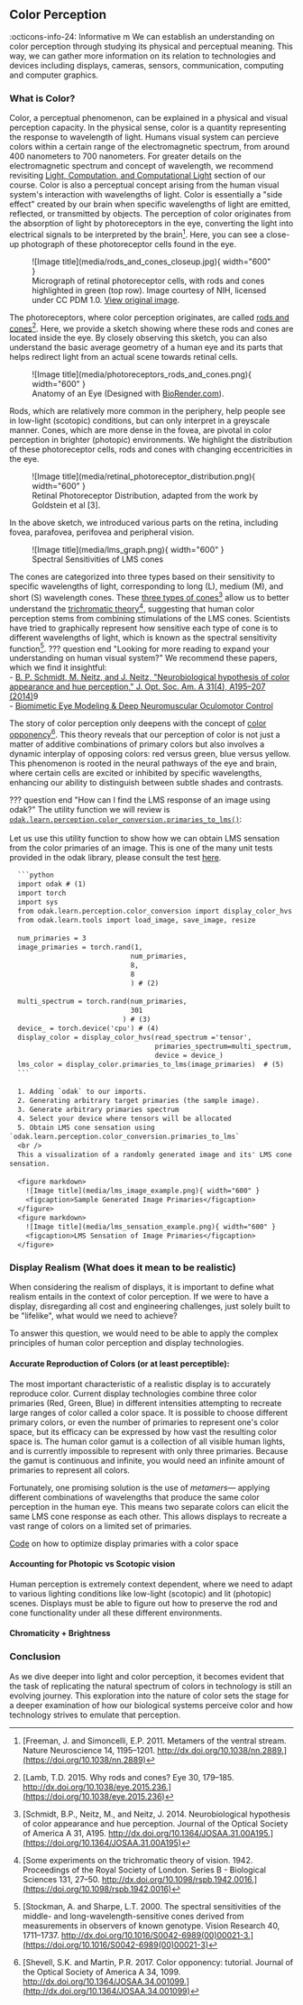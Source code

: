 ## Color Perception
:octicons-info-24: Informative 
m
We can establish an understanding on color perception through studying its physical and perceptual meaning.
This way, we can gather more information on its relation to technologies and devices including displays, cameras, sensors, communication, computing and computer graphics.

### What is Color?

Color, a perceptual phenomenon, can be explained in a physical and visual perception capacity.
In the physical sense, color is a quantity representing the response to wavelength of light.
Humans visual system can percieve colors within a certain range of the electromagnetic spectrum, from around 400 nanometers to 700 nanometers.
For greater details on the electromagnetic spectrum and concept of wavelength, we recommend revisiting [Light, Computation, and Computational Light](computational_light.md) section of our course.
Color is also a perceptual concept arising from the human visual system's interaction with wavelengths of light.
Color is essentially a "side effect" created by our brain when specific wavelengths of light are emitted, reflected, or transmitted by objects.
The perception of color originates from the absorption of light by photoreceptors in the eye, converting the light into electrical signals to be interpreted by the brain[^1].
Here, you can see a close-up photograph of these photoreceptor cells found in the eye.

<figure markdown>
  ![Image title](media/rods_and_cones_closeup.jpg){ width="600" }
  <figcaption>Micrograph of retinal photoreceptor cells, with rods and cones highlighted in green (top row). Image courtesy of NIH, licensed under CC PDM 1.0. <a href="https://www.flickr.com/photos/nihgov/20495442268" target="_blank">View original image</a>.</figcaption>
</figure>



The photoreceptors, where color perception originates, are called [rods and cones](https://www.ncbi.nlm.nih.gov/pmc/articles/PMC4763127/)[^3]. 
Here, we provide a sketch showing where these rods and cones are located inside the eye.
By closely observing this sketch, you can also understand the basic average geometry of a human eye and its parts that helps redirect light from an actual scene towards retinal cells.

<figure markdown>
  ![Image title](media/photoreceptors_rods_and_cones.png){ width="600" }
  <figcaption>Anatomy of an Eye (Designed with <a href="https://app.biorender.com/citation/6702e9cd8e56383950107e6d" target="_blank">BioRender.com</a>).</figcaption>
</figure>

Rods, which are relatively more common in the periphery, help people see in low-light (scotopic) conditions, but can only interpret in a greyscale manner. Cones, which are more dense in the fovea, are pivotal in color perception in brighter (photopic) environments. 
We highlight the distribution of these photoreceptor cells, rods and cones with changing eccentricities in the eye.
<figure markdown>
  ![Image title](media/retinal_photoreceptor_distribution.png){ width="600" }
  <figcaption>Retinal Photoreceptor Distribution, adapted from the work by Goldstein et al [3].</figcaption>
</figure>
In the above sketch, we introduced various parts on the retina, including fovea, parafovea, perifovea and peripheral vision.


<figure markdown>
  ![Image title](media/lms_graph.png){ width="600" }
  <figcaption>Spectral Sensitivities of LMS cones</figcaption>
</figure>

The cones are categorized into three types based on their sensitivity to specific wavelengths of light, corresponding to long (L), medium (M), and short (S) wavelength cones. These [three types of cones](https://opg.optica.org/josaa/fulltext.cfm?uri=josaa-31-4-A195&id=279354)[^4] allow us to better understand the [trichromatic theory](https://www.jstor.org/stable/82365)[^5], suggesting that human color perception stems from combining stimulations of the LMS cones. Scientists have tried to graphically represent how sensitive each type of cone is to different wavelengths of light, which is known as the spectral sensitivity function[^6].
??? question end "Looking for more reading to expand your understanding on human visual system?"
       We recommend these papers, which we find it insightful:
       <br />- [ B. P. Schmidt, M. Neitz, and J. Neitz, "Neurobiological hypothesis of color appearance and hue perception," J. Opt. Soc. Am. A 31(4), A195–207 (2014)](https://doi.org/10.1364/josaa.31.00a195)9
       <br />- [Biomimetic Eye Modeling & Deep Neuromuscular Oculomotor Control](https://www.andrew.cmu.edu/user/aslakshm/pdfs/siggraph19_eye.pdf)


The story of color perception only deepens with the concept of [color opponency](http://dx.doi.org/10.1364/JOSAA.34.001099)[^7]. This theory reveals that our perception of color is not just a matter of additive combinations of primary colors but also involves a dynamic interplay of opposing colors: red versus green, blue versus yellow. This phenomenon is rooted in the neural pathways of the eye and brain, where certain cells are excited or inhibited by specific wavelengths, enhancing our ability to distinguish between subtle shades and contrasts.

??? question end "How can I find the LMS response of an image using odak?"
      The utility function we will review is [`odak.learn.perception.color_conversion.primaries_to_lms()`](https://github.com/kaanaksit/odak/blob/321760f2f2f3e2639301ecb32535cc801f53dd64/odak/learn/perception/color_conversion.py#L292): <br /> <br />
      Let us use this utility function to show how we can obtain LMS sensation from the color primaries of an image. This is one of the many unit tests provided in the odak library, please consult the test [here](https://github.com/kaanaksit/odak/blob/master/test/test_learn_perception_display_color_hvs.py).

      ```python
      import odak # (1)
      import torch
      import sys
      from odak.learn.perception.color_conversion import display_color_hvs
      from odak.learn.tools import load_image, save_image, resize 

      num_primaries = 3
      image_primaries = torch.rand(1,
                                  num_primaries,
                                  8,
                                  8
                                  ) # (2)

      multi_spectrum = torch.rand(num_primaries,
                                  301
                                ) # (3)
      device_ = torch.device('cpu') # (4)
      display_color = display_color_hvs(read_spectrum ='tensor',
                                        primaries_spectrum=multi_spectrum,
                                        device = device_)
      lms_color = display_color.primaries_to_lms(image_primaries)  # (5)
      ```

      1. Adding `odak` to our imports.
      2. Generating arbitrary target primaries (the sample image).
      3. Generate arbitrary primaries spectrum
      4. Select your device where tensors will be allocated
      5. Obtain LMS cone sensation using  `odak.learn.perception.color_conversion.primaries_to_lms`
      <br />
      This a visualization of a randomly generated image and its' LMS cone sensation.

      <figure markdown>
        ![Image title](media/lms_image_example.png){ width="600" }
        <figcaption>Sample Generated Image Primaries</figcaption>
      </figure>
      <figure markdown>
        ![Image title](media/lms_sensation_example.png){ width="600" }
        <figcaption>LMS Sensation of Image Primaries</figcaption>
      </figure>



### Display Realism (What does it mean to be realistic)

When considering the realism of displays, it is important to define what realism entails in the context of color perception. If we were to have a display, disregarding all cost and engineering challenges, just solely built to be "lifelike", what would we need to achieve? 

To answer this question, we would need to be able to apply the complex principles of human color perception and display technologies.

#### Accurate Reproduction of Colors (or at least perceptible): 
The most important characteristic of a realistic display is to accurately reproduce color. Current display technologies combine three color primaries (Red, Green, Blue) in different intensities attempting to recreate large ranges of color called a color space. It is possible to choose different primary colors, or even the number of primaries to represent one's color space, but its efficacy can be expressed by how vast the resulting color space is. The human color gamut is a collection of all visible human lights, and is currently impossible to represent with only three primaries. Because the gamut is continuous and infinite, you would need an infinite amount of primaries to represent all colors.

Fortunately, one promising solution is the use of *metamers*— applying different combinations of wavelengths that produce the same color perception in the human eye. This means two separate colors can elicit the same LMS cone response as each other. This allows displays to recreate a vast range of colors on a limited set of primaries.

[Code](https://gulpinhenry.github.io/PrismaFoveate/optimize_primaries.html) on how to optimize display primaries with a color space


#### Accounting for Photopic vs Scotopic vision
Human perception is extremely context dependent, where we need to adapt to various lighting conditions like low-light (scotopic) and lit (photopic) scenes. Displays must be able to figure out how to preserve the rod and cone functionality under all these different environments.


#### Chromaticity + Brightness
<!-- TODO: add some more stuff here -->



### Conclusion
As we dive deeper into light and color perception, it becomes evident that the task of replicating the natural spectrum of colors in technology is still an evolving journey. This exploration into the nature of color sets the stage for a deeper examination of how our biological systems perceive color and how technology strives to emulate that perception.


[^1]: [Freeman, J. and Simoncelli, E.P. 2011. Metamers of the ventral stream. Nature Neuroscience 14, 1195–1201. http://dx.doi.org/10.1038/nn.2889.](https://doi.org/10.1038/nn.2889)
[^2]: [GOLDSTEIN E. B.: Sensation and Perception, 8th ed. Wadsworth-Thomson Learning, Pacific Grove, 2010.](https://psycnet.apa.org/record/1988-98693-000)
[^3]: [Lamb, T.D. 2015. Why rods and cones? Eye 30, 179–185. http://dx.doi.org/10.1038/eye.2015.236.](https://doi.org/10.1038/eye.2015.236)
[^4]: [Schmidt, B.P., Neitz, M., and Neitz, J. 2014. Neurobiological hypothesis of color appearance and hue perception. Journal of the Optical Society of America A 31, A195. http://dx.doi.org/10.1364/JOSAA.31.00A195.](https://doi.org/10.1364/JOSAA.31.00A195)
[^5]: [Some experiments on the trichromatic theory of vision. 1942. Proceedings of the Royal Society of London. Series B - Biological Sciences 131, 27–50. http://dx.doi.org/10.1098/rspb.1942.0016.](https://doi.org/10.1098/rspb.1942.0016)
[^6]: [Stockman, A. and Sharpe, L.T. 2000. The spectral sensitivities of the middle- and long-wavelength-sensitive cones derived from measurements in observers of known genotype. Vision Research 40, 1711–1737. http://dx.doi.org/10.1016/S0042-6989(00)00021-3.](https://doi.org/10.1016/S0042-6989(00)00021-3)
[^7]: [Shevell, S.K. and Martin, P.R. 2017. Color opponency: tutorial. Journal of the Optical Society of America A 34, 1099. http://dx.doi.org/10.1364/JOSAA.34.001099.](http://dx.doi.org/10.1364/JOSAA.34.001099)

